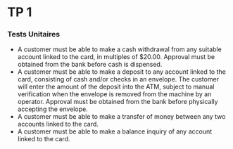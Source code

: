 # TP 1 #

### Tests Unitaires ###
 *  A customer must be able to make a cash withdrawal from any suitable account linked to the card, in multiples of $20.00. Approval must be obtained from the bank before cash is dispensed.
 *  A customer must be able to make a deposit to any account linked to the card, consisting of cash and/or checks in an envelope. The customer will enter the amount of the deposit into the ATM, subject to manual verification when the envelope is removed from the machine by an operator. Approval must be obtained from the bank before physically accepting the envelope.
 *  A customer must be able to make a transfer of money between any two accounts linked to the card.
 *  A customer must be able to make a balance inquiry of any account linked to the card.